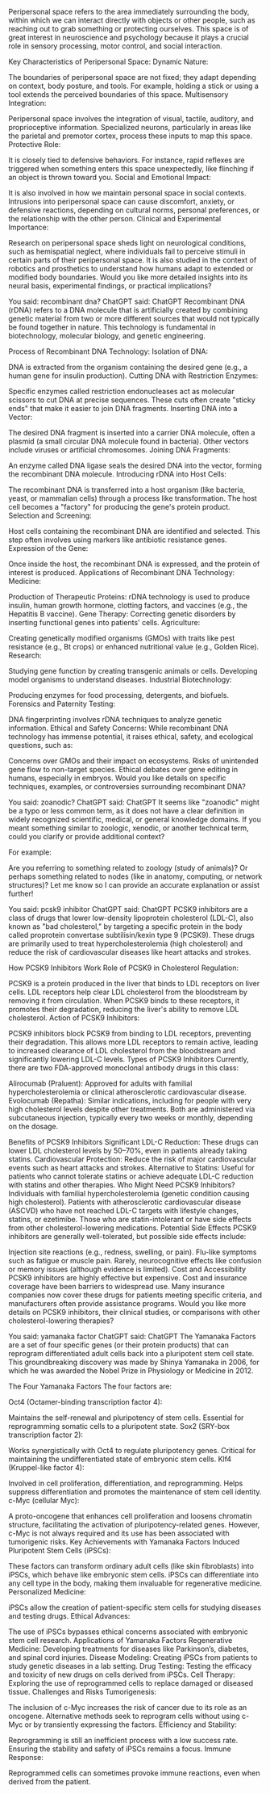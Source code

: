 Peripersonal space refers to the area immediately surrounding the body, within which we can interact directly with objects or other people, such as reaching out to grab something or protecting ourselves. This space is of great interest in neuroscience and psychology because it plays a crucial role in sensory processing, motor control, and social interaction.

Key Characteristics of Peripersonal Space:
Dynamic Nature:

The boundaries of peripersonal space are not fixed; they adapt depending on context, body posture, and tools. For example, holding a stick or using a tool extends the perceived boundaries of this space.
Multisensory Integration:

Peripersonal space involves the integration of visual, tactile, auditory, and proprioceptive information. Specialized neurons, particularly in areas like the parietal and premotor cortex, process these inputs to map this space.
Protective Role:

It is closely tied to defensive behaviors. For instance, rapid reflexes are triggered when something enters this space unexpectedly, like flinching if an object is thrown toward you.
Social and Emotional Impact:

It is also involved in how we maintain personal space in social contexts. Intrusions into peripersonal space can cause discomfort, anxiety, or defensive reactions, depending on cultural norms, personal preferences, or the relationship with the other person.
Clinical and Experimental Importance:

Research on peripersonal space sheds light on neurological conditions, such as hemispatial neglect, where individuals fail to perceive stimuli in certain parts of their peripersonal space.
It is also studied in the context of robotics and prosthetics to understand how humans adapt to extended or modified body boundaries.
Would you like more detailed insights into its neural basis, experimental findings, or practical implications?






You said:
recombinant dna?
ChatGPT said:
ChatGPT
Recombinant DNA (rDNA) refers to a DNA molecule that is artificially created by combining genetic material from two or more different sources that would not typically be found together in nature. This technology is fundamental in biotechnology, molecular biology, and genetic engineering.

Process of Recombinant DNA Technology:
Isolation of DNA:

DNA is extracted from the organism containing the desired gene (e.g., a human gene for insulin production).
Cutting DNA with Restriction Enzymes:

Specific enzymes called restriction endonucleases act as molecular scissors to cut DNA at precise sequences. These cuts often create "sticky ends" that make it easier to join DNA fragments.
Inserting DNA into a Vector:

The desired DNA fragment is inserted into a carrier DNA molecule, often a plasmid (a small circular DNA molecule found in bacteria). Other vectors include viruses or artificial chromosomes.
Joining DNA Fragments:

An enzyme called DNA ligase seals the desired DNA into the vector, forming the recombinant DNA molecule.
Introducing rDNA into Host Cells:

The recombinant DNA is transferred into a host organism (like bacteria, yeast, or mammalian cells) through a process like transformation. The host cell becomes a "factory" for producing the gene's protein product.
Selection and Screening:

Host cells containing the recombinant DNA are identified and selected. This step often involves using markers like antibiotic resistance genes.
Expression of the Gene:

Once inside the host, the recombinant DNA is expressed, and the protein of interest is produced.
Applications of Recombinant DNA Technology:
Medicine:

Production of Therapeutic Proteins: rDNA technology is used to produce insulin, human growth hormone, clotting factors, and vaccines (e.g., the Hepatitis B vaccine).
Gene Therapy: Correcting genetic disorders by inserting functional genes into patients' cells.
Agriculture:

Creating genetically modified organisms (GMOs) with traits like pest resistance (e.g., Bt crops) or enhanced nutritional value (e.g., Golden Rice).
Research:

Studying gene function by creating transgenic animals or cells.
Developing model organisms to understand diseases.
Industrial Biotechnology:

Producing enzymes for food processing, detergents, and biofuels.
Forensics and Paternity Testing:

DNA fingerprinting involves rDNA techniques to analyze genetic information.
Ethical and Safety Concerns:
While recombinant DNA technology has immense potential, it raises ethical, safety, and ecological questions, such as:

Concerns over GMOs and their impact on ecosystems.
Risks of unintended gene flow to non-target species.
Ethical debates over gene editing in humans, especially in embryos.
Would you like details on specific techniques, examples, or controversies surrounding recombinant DNA?






You said:
zoanodic?
ChatGPT said:
ChatGPT
It seems like "zoanodic" might be a typo or less common term, as it does not have a clear definition in widely recognized scientific, medical, or general knowledge domains. If you meant something similar to zoologic, xenodic, or another technical term, could you clarify or provide additional context?

For example:

Are you referring to something related to zoology (study of animals)?
Or perhaps something related to nodes (like in anatomy, computing, or network structures)?
Let me know so I can provide an accurate explanation or assist further!






You said:
pcsk9 inhibitor
ChatGPT said:
ChatGPT
PCSK9 inhibitors are a class of drugs that lower low-density lipoprotein cholesterol (LDL-C), also known as "bad cholesterol," by targeting a specific protein in the body called proprotein convertase subtilisin/kexin type 9 (PCSK9). These drugs are primarily used to treat hypercholesterolemia (high cholesterol) and reduce the risk of cardiovascular diseases like heart attacks and strokes.

How PCSK9 Inhibitors Work
Role of PCSK9 in Cholesterol Regulation:

PCSK9 is a protein produced in the liver that binds to LDL receptors on liver cells.
LDL receptors help clear LDL cholesterol from the bloodstream by removing it from circulation.
When PCSK9 binds to these receptors, it promotes their degradation, reducing the liver's ability to remove LDL cholesterol.
Action of PCSK9 Inhibitors:

PCSK9 inhibitors block PCSK9 from binding to LDL receptors, preventing their degradation.
This allows more LDL receptors to remain active, leading to increased clearance of LDL cholesterol from the bloodstream and significantly lowering LDL-C levels.
Types of PCSK9 Inhibitors
Currently, there are two FDA-approved monoclonal antibody drugs in this class:

Alirocumab (Praluent):
Approved for adults with familial hypercholesterolemia or clinical atherosclerotic cardiovascular disease.
Evolocumab (Repatha):
Similar indications, including for people with very high cholesterol levels despite other treatments.
Both are administered via subcutaneous injection, typically every two weeks or monthly, depending on the dosage.

Benefits of PCSK9 Inhibitors
Significant LDL-C Reduction:
These drugs can lower LDL cholesterol levels by 50–70%, even in patients already taking statins.
Cardiovascular Protection:
Reduce the risk of major cardiovascular events such as heart attacks and strokes.
Alternative to Statins:
Useful for patients who cannot tolerate statins or achieve adequate LDL-C reduction with statins and other therapies.
Who Might Need PCSK9 Inhibitors?
Individuals with familial hypercholesterolemia (genetic condition causing high cholesterol).
Patients with atherosclerotic cardiovascular disease (ASCVD) who have not reached LDL-C targets with lifestyle changes, statins, or ezetimibe.
Those who are statin-intolerant or have side effects from other cholesterol-lowering medications.
Potential Side Effects
PCSK9 inhibitors are generally well-tolerated, but possible side effects include:

Injection site reactions (e.g., redness, swelling, or pain).
Flu-like symptoms such as fatigue or muscle pain.
Rarely, neurocognitive effects like confusion or memory issues (although evidence is limited).
Cost and Accessibility
PCSK9 inhibitors are highly effective but expensive. Cost and insurance coverage have been barriers to widespread use.
Many insurance companies now cover these drugs for patients meeting specific criteria, and manufacturers often provide assistance programs.
Would you like more details on PCSK9 inhibitors, their clinical studies, or comparisons with other cholesterol-lowering therapies?






You said:
yamanaka factor
ChatGPT said:
ChatGPT
The Yamanaka Factors are a set of four specific genes (or their protein products) that can reprogram differentiated adult cells back into a pluripotent stem cell state. This groundbreaking discovery was made by Shinya Yamanaka in 2006, for which he was awarded the Nobel Prize in Physiology or Medicine in 2012.

The Four Yamanaka Factors
The four factors are:

Oct4 (Octamer-binding transcription factor 4):

Maintains the self-renewal and pluripotency of stem cells.
Essential for reprogramming somatic cells to a pluripotent state.
Sox2 (SRY-box transcription factor 2):

Works synergistically with Oct4 to regulate pluripotency genes.
Critical for maintaining the undifferentiated state of embryonic stem cells.
Klf4 (Kruppel-like factor 4):

Involved in cell proliferation, differentiation, and reprogramming.
Helps suppress differentiation and promotes the maintenance of stem cell identity.
c-Myc (cellular Myc):

A proto-oncogene that enhances cell proliferation and loosens chromatin structure, facilitating the activation of pluripotency-related genes.
However, c-Myc is not always required and its use has been associated with tumorigenic risks.
Key Achievements with Yamanaka Factors
Induced Pluripotent Stem Cells (iPSCs):

These factors can transform ordinary adult cells (like skin fibroblasts) into iPSCs, which behave like embryonic stem cells.
iPSCs can differentiate into any cell type in the body, making them invaluable for regenerative medicine.
Personalized Medicine:

iPSCs allow the creation of patient-specific stem cells for studying diseases and testing drugs.
Ethical Advances:

The use of iPSCs bypasses ethical concerns associated with embryonic stem cell research.
Applications of Yamanaka Factors
Regenerative Medicine: Developing treatments for diseases like Parkinson’s, diabetes, and spinal cord injuries.
Disease Modeling: Creating iPSCs from patients to study genetic diseases in a lab setting.
Drug Testing: Testing the efficacy and toxicity of new drugs on cells derived from iPSCs.
Cell Therapy: Exploring the use of reprogrammed cells to replace damaged or diseased tissue.
Challenges and Risks
Tumorigenesis:

The inclusion of c-Myc increases the risk of cancer due to its role as an oncogene.
Alternative methods seek to reprogram cells without using c-Myc or by transiently expressing the factors.
Efficiency and Stability:

Reprogramming is still an inefficient process with a low success rate.
Ensuring the stability and safety of iPSCs remains a focus.
Immune Response:

Reprogrammed cells can sometimes provoke immune reactions, even when derived from the patient.